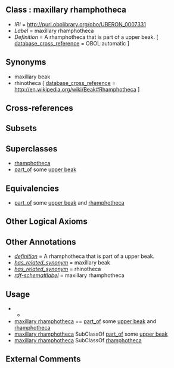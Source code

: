 
## Class : maxillary rhamphotheca

 * *IRI* = http://purl.obolibrary.org/obo/UBERON_0007331
 * *Label* = maxillary rhamphotheca
 * *Definition* = A rhamphotheca that is part of a upper beak. [ [database_cross_reference](../../ef/oboInOwl#hasDbXref.md) = OBOL:automatic ]

## Synonyms

 * maxillary beak
 * rhinotheca [ [database_cross_reference](../../ef/oboInOwl#hasDbXref.md) = http://en.wikipedia.org/wiki/Beak#Rhamphotheca ]

## Cross-references


## Subsets


## Superclasses

 * [rhamphotheca](../../UBERON/30/UBERON_0007330.md)
 * [part_of](../../BFO/50/BFO_0000050.md) some [upper beak](../../UBERON/12/UBERON_0010012.md)

## Equivalencies

 * [part_of](../../BFO/50/BFO_0000050.md) some [upper beak](../../UBERON/12/UBERON_0010012.md) and [rhamphotheca](../../UBERON/30/UBERON_0007330.md)

## Other Logical Axioms


## Other Annotations

 * *[definition](../../IAO/15/IAO_0000115.md)* = A rhamphotheca that is part of a upper beak.
 * *[has_related_synonym](../../ym/oboInOwl#hasRelatedSynonym.md)* = maxillary beak
 * *[has_related_synonym](../../ym/oboInOwl#hasRelatedSynonym.md)* = rhinotheca
 * *[rdf-schema#label](../../el/rdf-schema#label.md)* = maxillary rhamphotheca

## Usage

 * -
 * [maxillary rhamphotheca](../../UBERON/31/UBERON_0007331.md) == [part_of](../../BFO/50/BFO_0000050.md) some [upper beak](../../UBERON/12/UBERON_0010012.md) and [rhamphotheca](../../UBERON/30/UBERON_0007330.md)
 * [maxillary rhamphotheca](../../UBERON/31/UBERON_0007331.md) SubClassOf [part_of](../../BFO/50/BFO_0000050.md) some [upper beak](../../UBERON/12/UBERON_0010012.md)
 * [maxillary rhamphotheca](../../UBERON/31/UBERON_0007331.md) SubClassOf [rhamphotheca](../../UBERON/30/UBERON_0007330.md)

## External Comments

